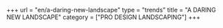 +++
url = "en/a-daring-new-landscape"
type = "trends"
title = "A DARING NEW LANDSCAPE"
category = ["PRO DESIGN LANDSCAPING"]
+++